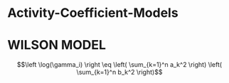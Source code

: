 # Activity-Coefficient-Models

# WILSON MODEL

$$\left \log(\gamma_i) \right \eq \left( \sum_{k=1}^n a_k^2 \right) \left( \sum_{k=1}^n b_k^2 \right)$$
